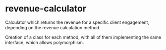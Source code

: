 # revenue-calculator

Calculator which returns the revenue for a specific client engagement, depending on the revenue calculation method.

Creation of a class for each method, with all of them implementing the same interface, which allows polymorphism.
